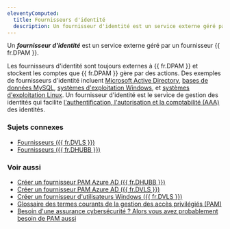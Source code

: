 ```yaml
---
eleventyComputed:
  title: Fournisseurs d'identité
  description: Un fournisseur d'identité est un service externe géré par un fournisseur {{ fr.DPAM }}.
---
```

Un ***fournisseur d'identité*** est un service externe géré par un fournisseur {{ fr.DPAM }}.

Les fournisseurs d'identité sont toujours externes à {{ fr.DPAM }} et stockent les comptes que {{ fr.DPAM }} gère par des actions. Des exemples de fournisseurs d'identité incluent [Microsoft Active Directory](https://learn.microsoft.com/en-us/windows-server/identity/ad-ds/manage/understand-default-user-accounts), [bases de données MySQL](https://dev.mysql.com/doc/refman/8.4/en/user-names.html), [systèmes d'exploitation Windows](https://support.microsoft.com/en-us/windows/manage-user-accounts-in-windows-104dc19f-6430-4b49-6a2b-e4dbd1dcdf32), et [systèmes d'exploitation Linux](https://www.redhat.com/sysadmin/linux-user-group-management). Un fournisseur d'identité est le service de gestion des identités qui facilite [l'authentification, l'autorisation et la comptabilité (AAA)](https://fr.wikipedia.org/wiki/Authentication,_authorization,_and_accounting) des identités.

### Sujets connexes
* [Fournisseurs ({{ fr.DVLS }})](/pam/server/providers/)
* [Fournisseurs ({{ fr.DHUBB }})](/pam/hub/providers/)

### Voir aussi
* [Créer un fournisseur PAM Azure AD ({{ fr.DHUBB }})](/hub/kb/hub-business/how-to-articles/create-azure-ad-pam-provider/)
* [Créer un fournisseur PAM Azure AD ({{ fr.DVLS }})](/hub/kb/hub-business/how-to-articles/create-azure-ad-pam-provider/)
* [Créer un fournisseur d'utilisateurs Windows ({{ fr.DVLS }})](/server/kb/how-to-articles/create-windows-users-provider/)
* [Glossaire des termes courants de la gestion des accès privilégiés (PAM)](https://blog.devolutions.net/2021/01/glossary-of-common-privileged-access-management-pam-terms/)
* [Besoin d'une assurance cybersécurité ? Alors vous avez probablement besoin de PAM aussi](https://blog.devolutions.net/2023/10/need-cybersecurity-insurance-then-you-probably-need-pam-too/)
